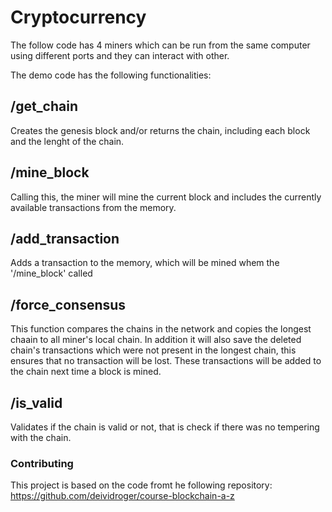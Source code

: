 # Cryptocurrency
The follow code has 4 miners which can be run from the same computer using different ports and they can interact with other.

The demo code has the following functionalities:

## /get_chain
Creates the genesis block and/or returns the chain, including each block and the lenght of the chain.

## /mine_block 
Calling this, the miner will mine the current block and includes the currently available transactions from the memory. 

## /add_transaction 
Adds a transaction to the memory, which will be mined whem the '/mine_block' called

## /force_consensus
This function compares the chains in the network and copies the longest chaain to all miner's local chain. In addition it will also save the deleted chain's transactions which were not present in the longest chain, this ensures that no transaction will be lost. These transactions will be added to the chain next time a block is mined. 

## /is_valid
Validates if the chain is valid or not, that is check if there was no tempering with the chain. 

### Contributing
This project is based on the code fromt he following repository: https://github.com/deividroger/course-blockchain-a-z